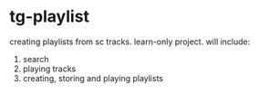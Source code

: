 # tg-playlist
creating playlists from sc tracks. learn-only project.
will include:
1. search
2. playing tracks
3. creating, storing and playing playlists
